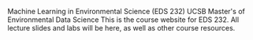 Machine Learning in Environmental  Science (EDS 232)
UCSB Master's of Environmental Data Science
This is the course website for EDS 232. All lecture slides and labs will be here, as well as other course resources.

